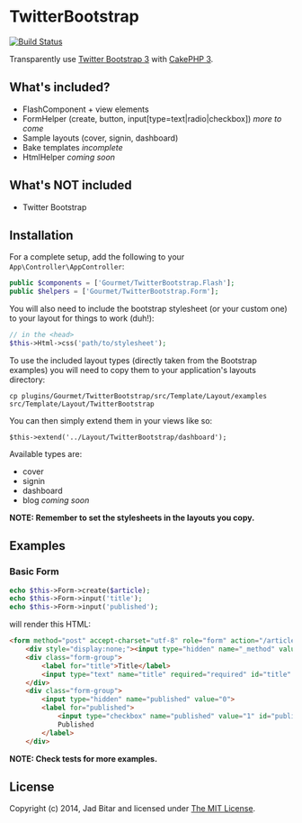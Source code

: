 # TwitterBootstrap

[![Build Status](https://travis-ci.org/gourmet/twitter_bootstrap.svg?branch=master)](https://travis-ci.org/gourmet/twitter_bootstrap)

Transparently use [Twitter Bootstrap 3][twbs3] with [CakePHP 3][cake3].

## What's included?

- FlashComponent + view elements
- FormHelper (create, button, input[type=text|radio|checkbox]) *more to come*
- Sample layouts (cover, signin, dashboard)
- Bake templates *incomplete*
- HtmlHelper *coming soon*

## What's NOT included

- Twitter Bootstrap

## Installation

For a complete setup, add the following to your `App\Controller\AppController`:

```php
public $components = ['Gourmet/TwitterBootstrap.Flash'];
public $helpers = ['Gourmet/TwitterBootstrap.Form'];
```

You will also need to include the bootstrap stylesheet (or your custom one) to your layout for things to work (duh!):

```php
// in the <head>
$this->Html->css('path/to/stylesheet');
```

To use the included layout types (directly taken from the Bootstrap examples) you will need
to copy them to your application's layouts directory:

```
cp plugins/Gourmet/TwitterBootstrap/src/Template/Layout/examples src/Template/Layout/TwitterBootstrap
```

You can then simply extend them in your views like so:

```
$this->extend('../Layout/TwitterBootstrap/dashboard');
```

Available types are:

- cover
- signin
- dashboard
- blog *coming soon*

**NOTE: Remember to set the stylesheets in the layouts you copy.**

## Examples

### Basic Form

```php
echo $this->Form->create($article);
echo $this->Form->input('title');
echo $this->Form->input('published');
```

will render this HTML:

```html
<form method="post" accept-charset="utf-8" role="form" action="/articles/add">
    <div style="display:none;"><input type="hidden" name="_method" value="POST"></div>
    <div class="form-group">
        <label for="title">Title</label>
        <input type="text" name="title" required="required" id="title" class="form-control">
    </div>
    <div class="form-group">
        <input type="hidden" name="published" value="0">
        <label for="published">
            <input type="checkbox" name="published" value="1" id="published" class="form-control">
            Published
        </label>
    </div>
```

**NOTE: Check tests for more examples.**

## License

Copyright (c) 2014, Jad Bitar and licensed under [The MIT License][mit].

[cake3]:http://cakephp.org
[mit]:http://www.opensource.org/licenses/mit-license.php
[twbs3]:http://getbootstrap.com
